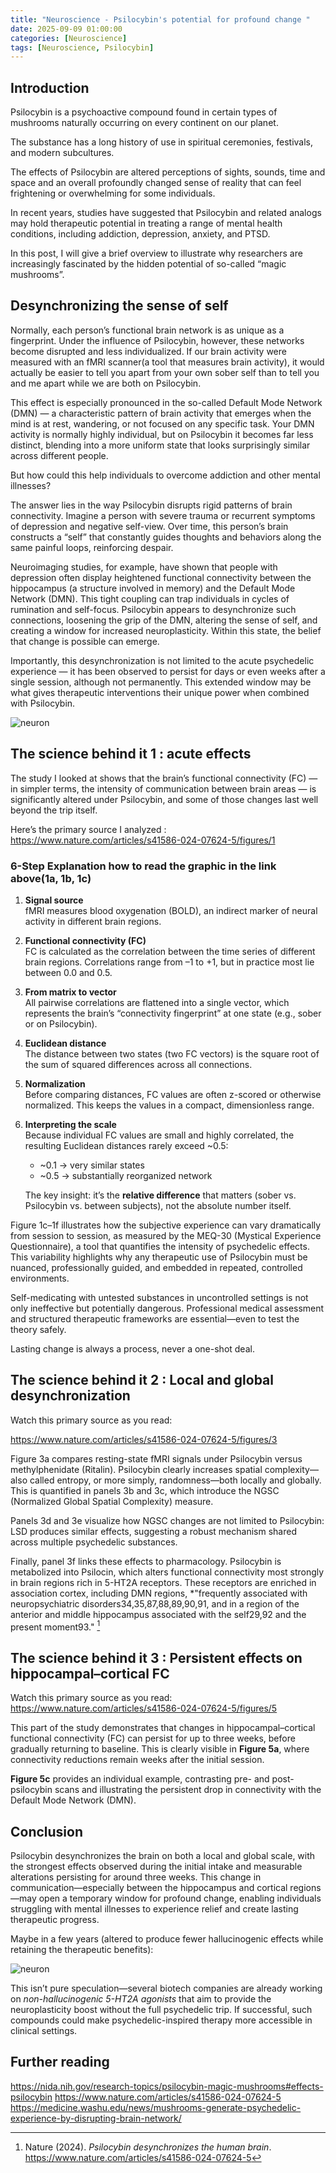 ```yaml
---
title: "Neuroscience - Psilocybin's potential for profound change "
date: 2025-09-09 01:00:00 
categories: [Neuroscience]
tags: [Neuroscience, Psilocybin]
---
```

## Introduction

Psilocybin is a psychoactive compound found in certain types of mushrooms naturally occurring on every continent on our planet.

The substance has a long history of use in spiritual ceremonies, festivals, and modern subcultures.

The effects of Psilocybin are altered perceptions of sights, sounds, time and space and an overall profoundly changed sense of reality that can feel frightening or overwhelming for some individuals.

In recent years, studies have suggested that Psilocybin and related analogs may hold therapeutic potential in treating a range of mental health conditions, including addiction, depression, anxiety, and PTSD.

In this post, I will give a brief overview to illustrate why researchers are increasingly fascinated by the hidden potential of so-called “magic mushrooms”.

## Desynchronizing the sense of self 

Normally, each person’s functional brain network is as unique as a fingerprint. Under the influence of Psilocybin, however, these networks become disrupted and less individualized. If our brain activity were measured with an fMRI scanner(a tool that measures brain activity), it would actually be easier to tell you apart from your own sober self than to tell you and me apart while we are both on Psilocybin.

This effect is especially pronounced in the so-called Default Mode Network (DMN) — a characteristic pattern of brain activity that emerges when the mind is at rest, wandering, or not focused on any specific task. Your DMN activity is normally highly individual, but on Psilocybin it becomes far less distinct, blending into a more uniform state that looks surprisingly similar across different people.

But how could this help individuals to overcome addiction and other mental illnesses?

The answer lies in the way Psilocybin disrupts rigid patterns of brain connectivity. Imagine a person with severe trauma or recurrent symptoms of depression and negative self-view. Over time, this person’s brain constructs a “self” that constantly guides thoughts and behaviors along the same painful loops, reinforcing despair.

Neuroimaging studies, for example, have shown that people with depression often display heightened functional connectivity between the hippocampus (a structure involved in memory) and the Default Mode Network (DMN). This tight coupling can trap individuals in cycles of rumination and self-focus. Psilocybin appears to desynchronize such connections, loosening the grip of the DMN, altering the sense of self, and creating a window for increased neuroplasticity. Within this state, the belief that change is possible can emerge.

Importantly, this desynchronization is not limited to the acute psychedelic experience — it has been observed to persist for days or even weeks after a single session, although not permanently. This extended window may be what gives therapeutic interventions their unique power when combined with Psilocybin.

![neuron](/assets/neuroscience/cat.jpg)

## The science behind it 1 : acute effects 

The study I looked at shows that the brain’s functional connectivity (FC) — in simpler terms, the intensity of communication between brain areas — is significantly altered under Psilocybin, and some of those changes last well beyond the trip itself.

Here’s the primary source I analyzed :  
https://www.nature.com/articles/s41586-024-07624-5/figures/1

### 6-Step Explanation how to read the graphic in the link above(1a, 1b, 1c)

1. **Signal source**  
   fMRI measures blood oxygenation (BOLD), an indirect marker of neural activity in different brain regions.  

2. **Functional connectivity (FC)**  
   FC is calculated as the correlation between the time series of different brain regions. Correlations range from –1 to +1, but in practice most lie between 0.0 and 0.5.  

3. **From matrix to vector**  
   All pairwise correlations are flattened into a single vector, which represents the brain’s “connectivity fingerprint” at one state (e.g., sober or on Psilocybin).  

4. **Euclidean distance**  
   The distance between two states (two FC vectors) is the square root of the sum of squared differences across all connections.  

5. **Normalization**  
   Before comparing distances, FC values are often z-scored or otherwise normalized. This keeps the values in a compact, dimensionless range.  

6. **Interpreting the scale**  
   Because individual FC values are small and highly correlated, the resulting Euclidean distances rarely exceed ~0.5:  
   - ~0.1 → very similar states  
   - ~0.5 → substantially reorganized network  

   The key insight: it’s the **relative difference** that matters (sober vs. Psilocybin vs. between subjects), not the absolute number itself.

Figure 1c–1f illustrates how the subjective experience can vary dramatically from session to session, as measured by the MEQ-30 (Mystical Experience Questionnaire), a tool that quantifies the intensity of psychedelic effects. This variability highlights why any therapeutic use of Psilocybin must be nuanced, professionally guided, and embedded in repeated, controlled environments.

Self-medicating with untested substances in uncontrolled settings is not only ineffective but potentially dangerous. Professional medical assessment and structured therapeutic frameworks are essential—even to test the theory safely.

Lasting change is always a process, never a one-shot deal. 

## The science behind it 2 : Local and global desynchronization

Watch this primary source as you read:

https://www.nature.com/articles/s41586-024-07624-5/figures/3 

Figure 3a compares resting-state fMRI signals under Psilocybin versus methylphenidate (Ritalin). Psilocybin clearly increases spatial complexity—also called entropy, or more simply, randomness—both locally and globally. This is quantified in panels 3b and 3c, which introduce the NGSC (Normalized Global Spatial Complexity) measure.

Panels 3d and 3e visualize how NGSC changes are not limited to Psilocybin: LSD produces similar effects, suggesting a robust mechanism shared across multiple psychedelic substances.

Finally, panel 3f links these effects to pharmacology. Psilocybin is metabolized into Psilocin, which alters functional connectivity most strongly in brain regions rich in 5-HT2A receptors. These receptors are enriched in association cortex, including DMN regions, *"frequently associated with neuropsychiatric disorders34,35,87,88,89,90,91, and in a region of the anterior and middle hippocampus associated with the self29,92 and the present moment93." [^1]

## The science behind it 3 : Persistent effects on hippocampal–cortical FC

Watch this primary source as you read:  
https://www.nature.com/articles/s41586-024-07624-5/figures/5

This part of the study demonstrates that changes in hippocampal–cortical functional connectivity (FC) can persist for up to three weeks, before gradually returning to baseline. This is clearly visible in **Figure 5a**, where connectivity reductions remain weeks after the initial session.

**Figure 5c** provides an individual example, contrasting pre- and post-psilocybin scans and illustrating the persistent drop in connectivity with the Default Mode Network (DMN).

## Conclusion

Psilocybin desynchronizes the brain on both a local and global scale, with the strongest effects observed during the initial intake and measurable alterations persisting for around three weeks. This change in communication—especially between the hippocampus and cortical regions—may open a temporary window for profound change, enabling individuals struggling with mental illnesses to experience relief and create lasting therapeutic progress.

Maybe in a few years (altered to produce fewer hallucinogenic effects while retaining the therapeutic benefits):

![neuron](/assets/neuroscience/allow.png)

This isn’t pure speculation—several biotech companies are already working on *non-hallucinogenic 5-HT2A agonists* that aim to provide the neuroplasticity boost without the full psychedelic trip. If successful, such compounds could make psychedelic-inspired therapy more accessible in clinical settings.


## Further reading

https://nida.nih.gov/research-topics/psilocybin-magic-mushrooms#effects-psilocybin
https://www.nature.com/articles/s41586-024-07624-5
https://medicine.washu.edu/news/mushrooms-generate-psychedelic-experience-by-disrupting-brain-network/



[^1]: Nature (2024). *Psilocybin desynchronizes the human brain*. https://www.nature.com/articles/s41586-024-07624-5